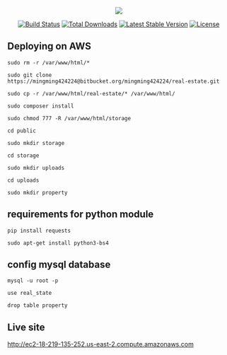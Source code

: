 <p align="center"><img src="https://laravel.com/assets/img/components/logo-laravel.svg"></p>

<p align="center">
<a href="https://travis-ci.org/laravel/framework"><img src="https://travis-ci.org/laravel/framework.svg" alt="Build Status"></a>
<a href="https://packagist.org/packages/laravel/framework"><img src="https://poser.pugx.org/laravel/framework/d/total.svg" alt="Total Downloads"></a>
<a href="https://packagist.org/packages/laravel/framework"><img src="https://poser.pugx.org/laravel/framework/v/stable.svg" alt="Latest Stable Version"></a>
<a href="https://packagist.org/packages/laravel/framework"><img src="https://poser.pugx.org/laravel/framework/license.svg" alt="License"></a>
</p>

## Deploying on AWS
``sudo rm -r /var/www/html/*``

``sudo git clone https://mingming424224@bitbucket.org/mingming424224/real-estate.git``

``sudo cp -r /var/www/html/real-estate/* /var/www/html/``

``sudo composer install``

``sudo chmod 777 -R /var/www/html/storage``

``cd public``

``sudo mkdir storage``

``cd storage``

``sudo mkdir uploads``

``cd uploads``

``sudo mkdir property``

## requirements for python module

``pip install requests``

``sudo apt-get install python3-bs4``

## config mysql database

``mysql -u root -p``

``use real_state``

``drop table property``

## Live site

http://ec2-18-219-135-252.us-east-2.compute.amazonaws.com
